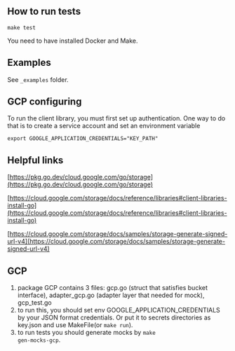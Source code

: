 ## How to run tests

```
make test
```

You need to have installed Docker and Make.
## Examples

See `_examples` folder.

## GCP configuring

To run the client library, you must first set up authentication. One way to do that is to create a service account and set an environment variable

```
export GOOGLE_APPLICATION_CREDENTIALS="KEY_PATH"
```

## Helpful links

[https://pkg.go.dev/cloud.google.com/go/storage](https://pkg.go.dev/cloud.google.com/go/storage)

[https://cloud.google.com/storage/docs/reference/libraries#client-libraries-install-go](https://cloud.google.com/storage/docs/reference/libraries#client-libraries-install-go)

[https://cloud.google.com/storage/docs/samples/storage-generate-signed-url-v4](https://cloud.google.com/storage/docs/samples/storage-generate-signed-url-v4)

## GCP 

1. package GCP contains 3 files:
   gcp.go (struct that satisfies bucket interface),
   adapter_gcp.go (adapter layer that needed for mock),
   gcp_test.go
2. to run this, you should set env GOOGLE_APPLICATION_CREDENTIALS
   by your JSON format credentials. Or put it to secrets directories 
   as key.json and use MakeFile(or <code>make run</code>).
3. to run tests you should generate mocks by <code>make gen-mocks-gcp</code>.

